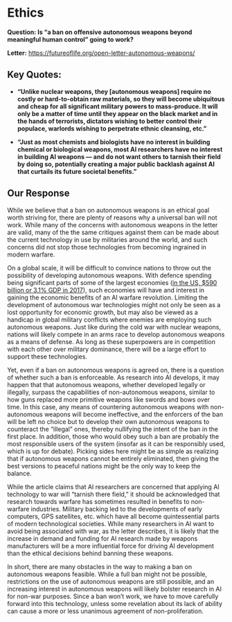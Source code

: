  # Ethics
 
 **Question: Is “a ban on offensive autonomous weapons beyond meaningful human control” going to work?**

**Letter:** https://futureoflife.org/open-letter-autonomous-weapons/ 

## Key Quotes:

- **“Unlike nuclear weapons, they [autonomous weapons] require no costly or hard-to-obtain raw materials, so they will become ubiquitous and cheap for all significant military powers to mass-produce. It will only be a matter of time until they appear on the black market and in the hands of terrorists, dictators wishing to better control their populace, warlords wishing to perpetrate ethnic cleansing, etc.”**

- **“Just as most chemists and biologists have no interest in building chemical or biological weapons, most AI researchers have no interest in building AI weapons — and do not want others to tarnish their field by doing so, potentially creating a major public backlash against AI that curtails its future societal benefits.”**

## Our Response
  While we believe that a ban on autonomous weapons is an ethical goal worth striving for, there are plenty of reasons why a universal ban will not work. While many of the concerns with autonomous weapons in the letter are valid, many of the the same critiques against them can be made about the current technology in use by militaries around the world, and such concerns did not stop those technologies from becoming ingrained in modern warfare. 

  On a global scale, it will be difficult to convince nations to throw out the possibility of developing autonomous weapons. With defence spending being significant parts of some of the largest economies ([in the US, $590 billion or 3.1% GDP in 2017](https://www.statista.com/statistics/217581/outlays-for-defense-and-forecast-in-the-us-as-a-percentage-of-the-gdp/)), such economies will have and interest in gaining the economic benefits of an AI warfare revolution. Limiting the development of autonomous war technologies might not only be seen as a lost opportunity for economic growth, but may also be viewed as a handicap in global military conflicts where enemies are employing such autonomous weapons. Just like during the cold war with nuclear weapons, nations will likely compete in an arms race to develop autonomous weapons as a means of defense. As long as these superpowers are in competition with each other over military dominance, there will be a large effort to support these technologies.

  Yet, even if a ban on autonomous weapons is agreed on, there is a question of whether such a ban is enforceable. As research into AI develops, it may happen that that autonomous weapons, whether developed legally or illegally, surpass the capabilities of non-autonomous weapons, similar to how guns replaced more primitive weapons like swords and bows over time. In this case, any means of countering autonomous weapons with non-autonomous weapons will become ineffective, and the enforcers of the ban will be left no choice but to develop their own autonomous weapons to counteract the “illegal” ones, thereby nullifying the intent of the ban in the first place. In addition, those who would obey such a ban are probably the most responsible users of the system (insofar as it can be responsibly used, which is up for debate). Picking sides here might be as simple as realizing that if autonomous weapons cannot be entirely eliminated, then giving the best versions to peaceful nations might be the only way to keep the balance.

  While the article claims that AI researchers are concerned that applying AI technology to war will “tarnish there field,” it should be acknowledged that research towards warfare has sometimes resulted in benefits to non-warfare industries. Military backing led to the developments of early computers, GPS satellites, etc. which have all become quintessential parts of modern technological societies. While many researchers in AI want to avoid being associated with war, as the letter describes, it is likely that the increase in demand and funding for AI research made by weapons manufacturers will be a more influential force for driving AI development than the ethical decisions behind banning these weapons. 
    
  In short, there are many obstacles in the way to making a ban on autonomous weapons feasible. While a full ban might not be possible, restrictions on the use of autonomous weapons are still possible, and an increasing interest in autonomous weapons will likely bolster research in AI for non-war purposes. Since a ban won’t work, we have to move carefully forward into this technology, unless some revelation about its lack of ability can cause a more or less unanimous agreement of non-proliferation.
